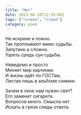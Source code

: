 ```yaml
---
title: "Нет"
date: 2013-06-10T12:39:00Z
tags: ["готика", "стихи"]
category: poem
---
```


Не искрене и ложно.  
Так проплывают мимо судьбы.  
Запутано и сложно.  
Узреть средь суи судьбы.

Неведомо и просто  
Меняет мир картинки.  
И жизнь идёт по ГОСТам,  
Листая лишь в альбоме снимки.

Зачем в окне нам нужен свет?  
Его заменит сигарета.  
Вопросов много. Смысла нет  
Искать в грязи следы ответа.  
